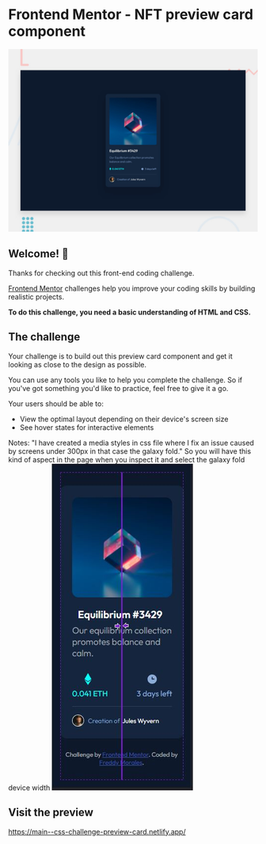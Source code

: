 # Frontend Mentor - NFT preview card component

![Design preview for the NFT preview card component coding challenge](./design/desktop-preview.jpg)

## Welcome! 👋

Thanks for checking out this front-end coding challenge.

[Frontend Mentor](https://www.frontendmentor.io) challenges help you improve your coding skills by building realistic projects.

**To do this challenge, you need a basic understanding of HTML and CSS.**

## The challenge

Your challenge is to build out this preview card component and get it looking as close to the design as possible.

You can use any tools you like to help you complete the challenge. So if you've got something you'd like to practice, feel free to give it a go.

Your users should be able to:

- View the optimal layout depending on their device's screen size
- See hover states for interactive elements


Notes:
"I have created a media styles in css file where I fix an issue caused by screens under 300px in that case the galaxy fold."
So you will have this kind of aspect in the page when you inspect it and select the galaxy fold device width
![280px width - Galaxy Fold](./design/Captura.JPG)


## Visit the preview
https://main--css-challenge-preview-card.netlify.app/